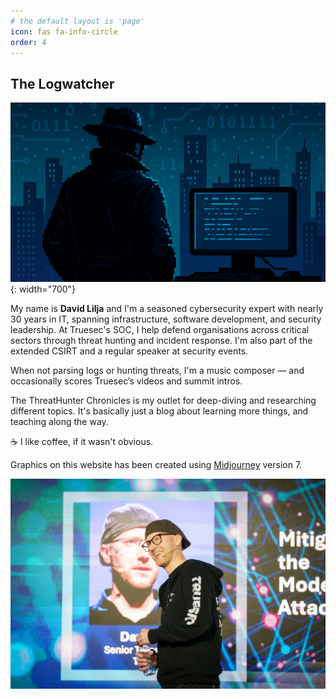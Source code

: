 ```yaml
---
# the default layout is 'page'
icon: fas fa-info-circle
order: 4
---
```


## The Logwatcher

![About the Zenit](/assets/img/ThreatHunter-Chronicles-Person.png){: width="700"}

My name is **David Lilja** and I'm a seasoned cybersecurity expert with nearly 30 years in IT, spanning infrastructure, software development, and security leadership. At Truesec's SOC, I help defend organisations across critical sectors through threat hunting and incident response. I'm also part of the extended CSIRT and a regular speaker at security events.

When not parsing logs or hunting threats, I'm a music composer — and occasionally scores Truesec’s videos and summit intros.

The ThreatHunter Chronicles is my outlet for deep-diving and researching different topics. It's basically just a blog about learning more things, and teaching along the way.

☕️ I like coffee, if it wasn't obvious.

Graphics on this website has been created using [Midjourney](https://midjourney.com) version 7.

![David, the Logwatcher](/assets/img/ThreatHunter-Chronicles-David.png)
